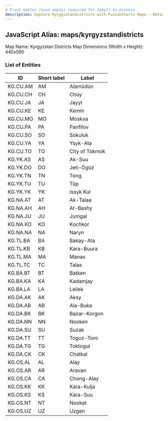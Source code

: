 ```yaml
---
# Front matter (even empty) required for Jekyll to process
description: Explore Kyrgyzstandistricts with FusionCharts Maps – Detailed features for seamless integration. Try now & enhance your data visualization today! 
---
```


## JavaScript Alias: maps/kyrgyzstandistricts

Map Name: Kyrgyzstan Districts Map
Dimensions (Width x Height): 440x590

### List of Entities

| ID       | Short label | Label          |
| -------- | ----------- | -------------- |
| KG.CU.AM | AM          | Alamüdün       |
| KG.CU.CH | CH          | Chüy           |
| KG.CU.JA | JA          | Jayyl          |
| KG.CU.KE | KE          | Kemin          |
| KG.CU.MO | MO          | Moskva         |
| KG.CU.PA | PA          | Panfilov       |
| KG.CU.SO | SO          | Sokuluk        |
| KG.CU.YA | YA          | Ysyk-Ata       |
| KG.CU.TO | TO          | City of Tokmok |
| KG.YK.AS | AS          | Ak-Suu         |
| KG.YK.DO | DO          | Jeti-Ögüz      |
| KG.YK.TN | TN          | Tong           |
| KG.YK.TU | TU          | Tüp            |
| KG.YK.YK | YK          | Issyk Kul      |
| KG.NA.AT | AT          | Ak-Talaa       |
| KG.NA.AH | AH          | At-Bashy       |
| KG.NA.JU | JU          | Jumgal         |
| KG.NA.KO | KO          | Kochkor        |
| KG.NA.NA | NA          | Naryn          |
| KG.TL.BA | BA          | Bakay-Ata      |
| KG.TL.KB | KB          | Kara-Buura     |
| KG.TL.MA | MA          | Manas          |
| KG.TL.TC | TC          | Talas          |
| KG.BA.BT | BT          | Batken         |
| KG.BA.KA | KA          | Kadamjay       |
| KG.BA.LA | LA          | Leilek         |
| KG.DA.AK | AK          | Aksy           |
| KG.DA.AB | AB          | Ala-Buka       |
| KG.DA.BK | BK          | Bazar-Korgon   |
| KG.DA.NN | NN          | Nooken         |
| KG.DA.SU | SU          | Suzak          |
| KG.DA.TT | TT          | Toguz-Toro     |
| KG.DA.TG | TG          | Toktogul       |
| KG.DA.CK | CK          | Chatkal        |
| KG.OS.AL | AL          | Alay           |
| KG.OS.AR | AR          | Aravan         |
| KG.OS.CA | CA          | Chong-Alay     |
| KG.OS.KK | KK          | Kara-Kulja     |
| KG.OS.KS | KS          | Kara-Suu       |
| KG.OS.NT | NT          | Nookat         |
| KG.OS.UZ | UZ          | Uzgen          |
